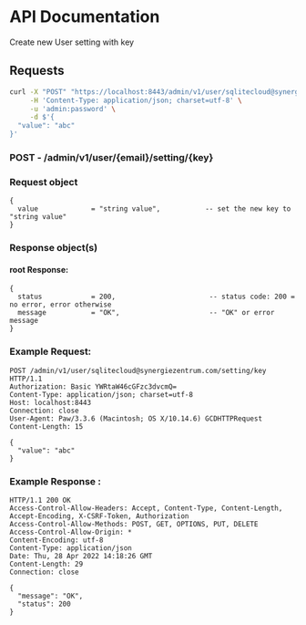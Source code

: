 # API Documentation

Create new User setting with key

## Requests

```sh
curl -X "POST" "https://localhost:8443/admin/v1/user/sqlitecloud@synergiezentrum.com/setting/key" \
     -H 'Content-Type: application/json; charset=utf-8' \
     -u 'admin:password' \
     -d $'{
  "value": "abc"
}'
```

### **POST** - /admin/v1/user/{email}/setting/{key}

### Request object

```code
{
  value             = "string value",           -- set the new key to "string value"
}
```

### Response object(s)

#### root Response:

```code
{
  status            = 200,                       -- status code: 200 = no error, error otherwise
  message           = "OK",                      -- "OK" or error message
}
```

### Example Request:

```
POST /admin/v1/user/sqlitecloud@synergiezentrum.com/setting/key HTTP/1.1
Authorization: Basic YWRtaW46cGFzc3dvcmQ=
Content-Type: application/json; charset=utf-8
Host: localhost:8443
Connection: close
User-Agent: Paw/3.3.6 (Macintosh; OS X/10.14.6) GCDHTTPRequest
Content-Length: 15

{
  "value": "abc"
}
```

### Example Response :

```
HTTP/1.1 200 OK
Access-Control-Allow-Headers: Accept, Content-Type, Content-Length, Accept-Encoding, X-CSRF-Token, Authorization
Access-Control-Allow-Methods: POST, GET, OPTIONS, PUT, DELETE
Access-Control-Allow-Origin: *
Content-Encoding: utf-8
Content-Type: application/json
Date: Thu, 28 Apr 2022 14:18:26 GMT
Content-Length: 29
Connection: close

{
  "message": "OK",
  "status": 200
}
```